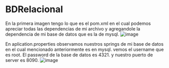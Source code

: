 # BDRelacional
En la primera imagen tengo lo que es el pom.xml en el cual podemos apreciar todas las dependencias de mi archivo y agregandole la dependencia de mi base de datos que es la de mysql.
![image](https://github.com/user-attachments/assets/378658d3-1dc2-4403-b40a-26d821b98350)

En aplication.properties observamos nuestros springs de mi base de datos en el cual mencionado anteriormente es en mysql.
vemos el username que es root.
El password de la base de datos es 4321.
y nuestro puerto de server es 8090.
![image](https://github.com/user-attachments/assets/be0507a5-66af-40da-9536-760ff6aa53b4)
